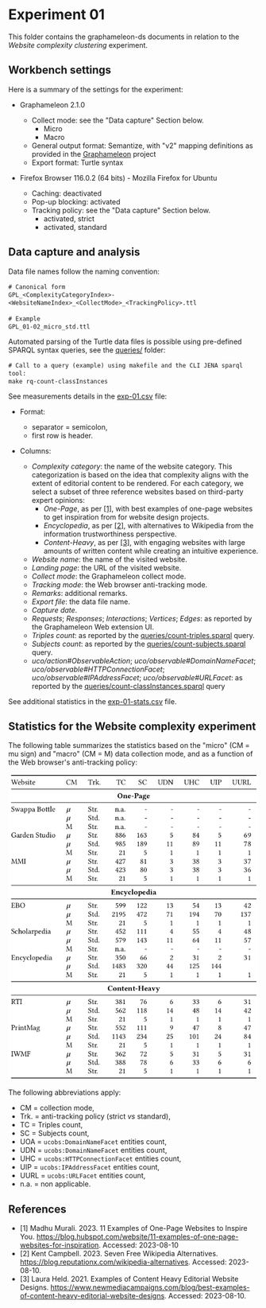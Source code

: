 # Experiment 01

This folder contains the graphameleon-ds documents in relation to the *Website complexity clustering* experiment.

## Workbench settings

Here is a summary of the settings for the experiment:

* Graphameleon 2.1.0
  - Collect mode: see the "Data capture" Section below.
    - Micro
    - Macro
  - General output format: Semantize, with "v2" mapping definitions as provided in the [Graphameleon](https://github.com/Orange-OpenSource/graphameleon) project
  - Export format: Turtle syntax

* Firefox Browser 116.0.2 (64 bits) - Mozilla Firefox for Ubuntu
  - Caching: deactivated
  - Pop-up blocking: activated  
  - Tracking policy:  see the "Data capture" Section below.
    - activated, strict 
    - activated, standard

## Data capture and analysis

Data file names follow the naming convention:

```
# Canonical form
GPL_<ComplexityCategoryIndex>-<WebsiteNameIndex>_<CollectMode>_<TrackingPolicy>.ttl

# Example
GPL_01-02_micro_std.ttl
```

Automated parsing of the Turtle data files is possible using pre-defined SPARQL syntax queries, see the [queries/](queries) folder:

```shell
# Call to a query (example) using makefile and the CLI JENA sparql tool:
make rq-count-classInstances
```

See measurements details in the [exp-01.csv](exp-01.csv) file:

* Format:
  - separator = semicolon,
  - first row is header.

* Columns:
  - *Complexity category*: the name of the website category.
  This categorization is based on the idea that complexity aligns with the extent of editorial content to be rendered. For each category, we select a subset of three reference websites based on third-party expert opinions:
    - *One-Page*, as per [[1]](#1), with best examples of one-page websites to get inspiration from for website design projects.
    - *Encyclopedia*, as per [[2]](#2), with alternatives to Wikipedia from the information trustworthiness perspective.
    - *Content-Heavy*, as per [[3]](#3), with engaging websites with large amounts of written content while creating an intuitive experience.
  - *Website name*: the name of the visited website.
  - *Landing page*: the URL of the visited website.
  - *Collect mode*: the Graphameleon collect mode.
  - *Tracking mode*: the Web browser anti-tracking mode.
  - *Remarks*: additional remarks.
  - *Export file*: the data file name.
  - *Capture date*.
  - *Requests*; *Responses*; *Interactions*; *Vertices*; *Edges*: as reported by the Graphameleon Web extension UI.
  - *Triples count*: as reported by the [queries/count-triples.sparql](queries/count-triples.sparql) query.
  - *Subjects count*: as reported by the [queries/count-subjects.sparql](queries/count-subjects.sparql) query.
  - *uco/action#ObservableAction*; *uco/observable#DomainNameFacet*; *uco/observable#HTTPConnectionFacet*; *uco/observable#IPAddressFacet*; *uco/observable#URLFacet*: as reported by the [queries/count-classInstances.sparql](queries/count-classInstances.sparql) query

See additional statistics in the [exp-01-stats.csv](exp-01-stats.csv) file.

## Statistics for the Website complexity experiment

The following table summarizes the statistics based on the "micro" (CM = mu sign) and "macro" (CM = M) data collection mode, and as a function of the Web browser's anti-tracking policy:

![exp-01-stats](./exp-01-stats.png)

The following abbreviations apply:

* CM = collection mode,
* Trk. = anti-tracking policy (strict *vs* standard),
* TC = Triples count,
* SC = Subjects count,
* UOA = `ucobs:DomainNameFacet` entities count,
* UDN = `ucobs:DomainNameFacet` entities count,
* UHC = `ucobs:HTTPConnectionFacet` entities count,
* UIP = `ucobs:IPAddressFacet` entities count,
* UURL = `ucobs:URLFacet` entities count,
* n.a. = non applicable.

## References

- <a id="1">[1]</a> Madhu Murali. 2023. 
  11 Examples of One-Page Websites to Inspire You.
  https://blog.hubspot.com/website/11-examples-of-one-page-websites-for-inspiration.
  Accessed: 2023-08-10
- <a id="2">[2]</a> Kent Campbell. 2023.
  Seven Free Wikipedia Alternatives.
  https://blog.reputationx.com/wikipedia-alternatives.
  Accessed: 2023-08-10.
- <a id="3">[3]</a> Laura Held. 2021.
  Examples of Content Heavy Editorial Website Designs.
  https://www.newmediacampaigns.com/blog/best-examples-of-content-heavy-editorial-website-designs.
  Accessed: 2023-08-10.
